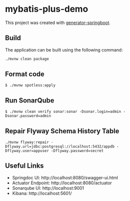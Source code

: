 # mybatis-plus-demo

This project was created with [generator-springboot](https://github.com/chensoul/generator-springboot/).

## Build

The application can be built using the following command:

```bash
./mvnw clean package
```

## Format code

```shell
$ ./mvnw spotless:apply
```

## Run SonarQube

```shell
$ ./mvnw clean verify sonar:sonar -Dsonar.login=admin -Dsonar.password=admin
```

## Repair Flyway Schema History Table

```shell
./mvnw flyway:repair -Dflyway.url=jdbc:postgresql://localhost:5432/appdb -Dflyway.user=appuser -Dflyway.password=secret
```

## Useful Links

* Springdoc UI: http://localhost:8080/swagger-ui.html
* Actuator Endpoint: http://localhost:8080/actuator
* Sonarqube UI: http://localhost:9001
* Kibana: http://localhost:5601/
